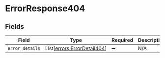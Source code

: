 # ErrorResponse404


## Fields

| Field                                                                | Type                                                                 | Required                                                             | Description                                                          |
| -------------------------------------------------------------------- | -------------------------------------------------------------------- | -------------------------------------------------------------------- | -------------------------------------------------------------------- |
| `error_details`                                                      | List[[errors.ErrorDetail404](../../models/errors/errordetail404.md)] | :heavy_minus_sign:                                                   | N/A                                                                  |